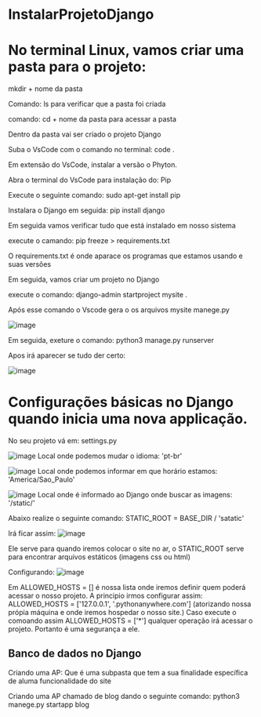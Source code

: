 # InstalarProjetoDjango

# No terminal Linux, vamos criar uma pasta para o projeto:

mkdir + nome da pasta

Comando: ls para verificar que a pasta foi criada

comando: cd + nome da pasta para acessar a pasta

Dentro da pasta vai ser criado o projeto Django

Suba o VsCode com o comando no terminal: code .

Em extensão do VsCode, instalar a versão o Phyton.

Abra o terminal do VsCode  para instalação do: Pip

Execute o seguinte comando: sudo apt-get install pip

Instalara o Django em seguida: pip install django

Em seguida vamos verificar tudo que está instalado em nosso sistema

execute o camando: pip freeze > requirements.txt

O requirements.txt é onde aparace os programas que estamos usando e suas versões

Em seguida, vamos criar um projeto no Django

execute o comando: django-admin startproject mysite .  

Após esse comando o Vscode gera o os arquivos
mysite
manege.py

![image](https://github.com/leandroloffeu/InstalarProjetoDjango/assets/112645165/81f97f47-bc28-4d08-bc31-0a1c5590aaa0)

Em seguida, exeture o comando: python3 manage.py runserver

Apos irá aparecer se tudo der certo:

![image](https://github.com/leandroloffeu/InstalarProjetoDjango/assets/112645165/a7c90caf-0484-4812-a277-008b0739509a)


# Configurações básicas no Django quando inicia uma nova applicação.


No seu projeto vá em: settings.py

![image](https://github.com/leandroloffeu/InstalarProjetoDjango/assets/112645165/2aea7285-5bde-4c67-b68c-c5ecdc850785)
Local onde podemos mudar o idioma: 'pt-br'

![image](https://github.com/leandroloffeu/InstalarProjetoDjango/assets/112645165/683315e9-2c86-4f29-a748-68d98a27e83e)
Local onde podemos informar em que horário estamos: 'America/Sao_Paulo'

![image](https://github.com/leandroloffeu/InstalarProjetoDjango/assets/112645165/6f106402-c161-475d-9178-7df8826299b6)
Local onde é informado ao Django onde buscar as imagens: '/static/'

Abaixo realize o seguinte comando: STATIC_ROOT = BASE_DIR / 'satatic'

Irá ficar assim:
![image](https://github.com/leandroloffeu/InstalarProjetoDjango/assets/112645165/bbd826df-e054-4927-991b-5d80c51f0106)

Ele serve para quando iremos colocar o site no ar, o STATIC_ROOT serve para encontrar arquivos estáticos (imagens css ou html)



Configurando:
![image](https://github.com/leandroloffeu/InstalarProjetoDjango/assets/112645165/aec95f66-e3c1-44c4-88fc-4f60a940091b)

Em  ALLOWED_HOSTS = [] é nossa lista onde iremos definir quem poderá acessar o nosso projeto.
A principio irmos configurar assim: ALLOWED_HOSTS = ['127.0.0.1', '.pythonanywhere.com'] (atorizando nossa própia máquina e onde iremos hospedar o nosso site.) 
Caso execute o comoando assim ALLOWED_HOSTS = ['*'] qualquer operação irá acessar o projeto. Portanto é uma segurança a ele.


## Banco de dados no Django

Criando uma AP: Que é uma subpasta que tem a sua finalidade específica de aluma funcionalidade do site

Criando uma AP chamado de blog dando o seguinte comando: python3 manege.py startapp blog
















